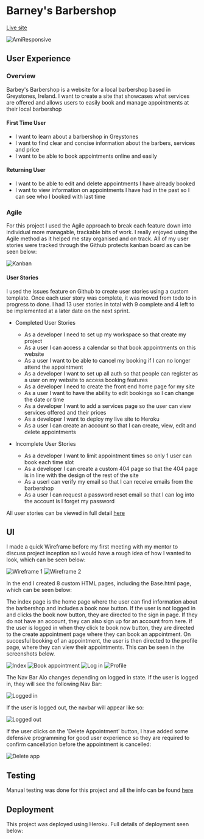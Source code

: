 # Barney's Barbershop

[Live site](https://jh-pp4-9671216aa959.herokuapp.com/)

![AmiResponsive](documentation/amiresponsive.png)

## User Experience

### Overview

Barbey's Barbershop is a website for a local barbershop based in Greystones, Ireland. I want to create a site that showcases what services are offered and allows users to easily book and manage appointments at their local barbershop 

#### First Time User

- I want to learn about a barbershop in Greystones
- I want to find clear and concise information about the barbers, services and price
- I want to be able to book appointments online and easily

#### Returning User 

- I want to be able to edit and delete appointments I have already booked 
- I want to view information on appointments I have had in the past so I can see who I booked with last time


### Agile

For this project I used the Agile approach to break each feature down into individual more managable, trackable bits of work. I really enjoyed using the Agile method as it helped me stay organised and on track. All of my user stories were tracked through the Github protects kanban board as can be seen below:

![Kanban](documentation/kanban.png)

#### User Stories 

I used the issues feature on Github to create user stories using a custom template. Once each user story was complete, it was moved from todo to in progress to done. I had 13 user stories in total with 9 complete and 4 left to be implemented at a later date on the next sprint. 

- Completed User Stories
    - As a developer I need to set up my workspace so that create my project
    - As a user I can access a calendar so that book appointments on this website
    - As a user I want to be able to cancel my booking if I can no longer attend the appointment
    - As a developer I want to set up all auth so that people can register as a user on my website to access booking features
    - As a developer I need to create the front end home page for my site
    - As a user I want to have the ability to edit bookings so I can change the date or time
    - As a developer I want to add a services page so the user can view services offered and their prices
    - As a developer I want to deploy my live site to Heroku
    - As a user I can create an account so that I can create, view, edit and delete appointments

- Incomplete User Stories
    - As a developer I want to limit appointment times so only 1 user can book each time slot
    - As a developer I can create a custom 404 page so that the 404 page is in line with the design of the rest of the site
    - As a userI can verify my email so that I can receive emails from the barbershop
    - As a user I can request a password reset email so that I can log into the account is I forget my password

All user stories can be viewed in full detail [here](https://github.com/users/JasonHorgan/projects/4)


## UI 

I made a quick Wireframe before my first meeting with my mentor to discuss project inception so I would have a rough idea of how I wanted to look, which can be seen below:


![Wireframe 1](documentation/wireframe1.png)
![Wireframe 2](documentation/wireframe2.png)

In the end I created 8 custom HTML pages, including the Base.html page, which can be seen below:

The index page is the home page where the user can find information about the barbershop and includes a book now button. If the user is not logged in and clicks the book now button, they are directed to the sign in page. If they do not have an account, they can also sign up for an account from here. 
If the user is logged in when they click te book now button, they are directed to the create appointment page where they can book an appointment. 
On succesful booking of an appointment, the user is then directed to the profile page, where they can view their appointments. This can be seen in the screenshots below. 

![Index](documentation/index_page.png)
![Book appointment](documentation/book_app.png)
![Log in](documentation/signin.png)
![Profile](documentation/profile.png)

The Nav Bar Alo changes depending on logged in state. If the user is logged in, they will see the following Nav Bar:

![Logged in](documentation/logged_in.png)

If the user is logged out, the navbar will appear like so:

![Logged out](documentation/logged_out.png)

If the user clicks on the 'Delete Appointment' button, I have added some defensive programming for good user experience so they are required to confirm cancellation before the appointment is cancelled:

![Delete app](documentation/delete_app.png)

## Testing

Manual testing was done for this project and all the info can be found [here](https://github.com/JasonHorgan/barbershop-pp4/blob/main/TESTING.md)

## Deployment

This project was deployed using Heroku. Full details of deployment seen below:



